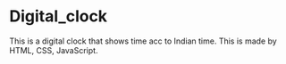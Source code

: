 # Digital_clock
This is a digital clock that shows time acc to Indian time. This is made by HTML, CSS, JavaScript. 
